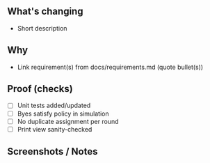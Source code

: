 ## What's changing
- Short description

## Why
- Link requirement(s) from docs/requirements.md (quote bullet(s))

## Proof (checks)
- [ ] Unit tests added/updated
- [ ] Byes satisfy policy in simulation
- [ ] No duplicate assignment per round
- [ ] Print view sanity-checked

## Screenshots / Notes